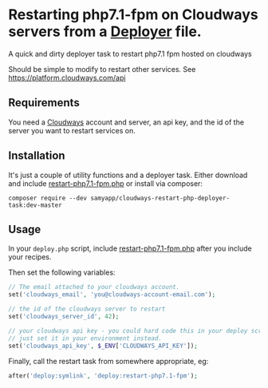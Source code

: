 # Restarting php7.1-fpm on Cloudways servers from a [Deployer](https://deployer,org) file.

A quick and dirty deployer task to restart php7.1 fpm hosted on cloudways

Should be simple to modify to restart other services. See https://platform.cloudways.com/api

## Requirements

You need a [Cloudways](https://www.cloudways.com) account and server, an api key, and the id of the server you want to restart services on.

## Installation

It's just a couple of utility functions and a deployer task. Either download and include [restart-php7.1-fpm.php](restart-php7.1-fpm.php) or install via composer:

`composer require --dev samyapp/cloudways-restart-php-deployer-task:dev-master`

## Usage

In your `deploy.php` script, include [restart-php7.1-fpm.php](restart-php7.1-fpm.php) after you include your recipes.

Then set the following variables:

```php
// The email attached to your cloudways account.
set('cloudways_email', 'you@cloudways-account-email.com'); 

// the id of the cloudways server to restart
set('cloudways_server_id', 42); 

// your cloudways api key - you could hard code this in your deploy script of
// just set it in your environment instead.
set('cloudways_api_key', $_ENV['CLOUDWAYS_API_KEY']);
```
Finally, call the restart task from somewhere appropriate, eg:

```php
after('deploy:symlink', 'deploy:restart-php7.1-fpm');
```
